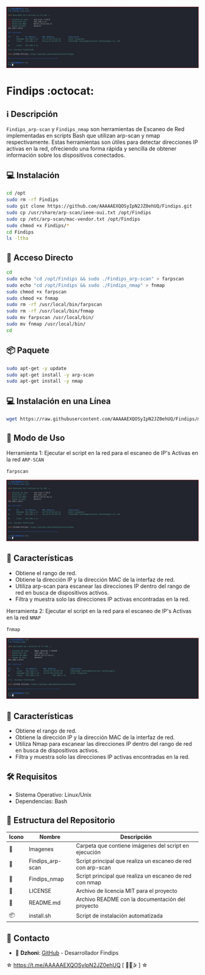 ﻿![logo](https://github.com/AAAAAEXQOSyIpN2JZ0ehUQ/Findips/blob/main/Imagenes/Findips_arp-scan.jpg)

# Findips :octocat:

## :information_source: Descripción
`Findips_arp-scan` y `Findips_nmap` son herramientas de Escaneo de Red implementadas en scripts Bash que utilizan arp-scan y nmap 
respectivamente. Estas herramientas son útiles para detectar direcciones IP activas en la red, ofreciendo una forma 
rápida y sencilla de obtener información sobre los dispositivos conectados.

## :computer: Instalación
```bash
cd /opt
sudo rm -rf Findips
sudo git clone https://github.com/AAAAAEXQOSyIpN2JZ0ehUQ/Findips.git
sudo cp /usr/share/arp-scan/ieee-oui.txt /opt/Findips
sudo cp /etc/arp-scan/mac-vendor.txt /opt/Findips
sudo chmod +x Findips/*
cd Findips
ls -ltha
```

## :key: Acceso Directo
```bash
cd 
sudo echo "cd /opt/Findips && sudo ./Findips_arp-scan" > farpscan
sudo echo "cd /opt/Findips && sudo ./Findips_nmap" > fnmap
sudo chmod +x farpscan
sudo chmod +x fnmap
sudo rm -rf /usr/local/bin/farpscan
sudo rm -rf /usr/local/bin/fnmap
sudo mv farpscan /usr/local/bin/
sudo mv fnmap /usr/local/bin/
cd
```

## :package: Paquete
```bash
sudo apt-get -y update
sudo apt-get install -y arp-scan
sudo apt-get install -y nmap
```

## :computer: Instalación en una Línea
```bash
wget https://raw.githubusercontent.com/AAAAAEXQOSyIpN2JZ0ehUQ/Findips/main/install.sh; sudo chmod +x install.sh; sudo ./install.sh; sudo rm -rf install.sh
```

## :rocket: Modo de Uso

Herramienta 1: Ejecutar el script en la red para el escaneo de IP's Activas en la red `ARP-SCAN`

```bash
farpscan
```
![logo](https://github.com/AAAAAEXQOSyIpN2JZ0ehUQ/Findips/blob/main/Imagenes/Findips_arp-scan.jpg)

## :star2: Características 

* Obtiene el rango de red.
* Obtiene la dirección IP y la dirección MAC de la interfaz de red.
* Utiliza arp-scan para escanear las direcciones IP dentro del rango de red en busca de dispositivos activos.
* Filtra y muestra solo las direcciones IP activas encontradas en la red.

Herramienta 2: Ejecutar el script en la red para el escaneo de IP's Activas en la red `NMAP`

```bash
fnmap
```
![logo](https://github.com/AAAAAEXQOSyIpN2JZ0ehUQ/Findips/blob/main/Imagenes/Findips_nmap.jpg)

## :star2: Características 

* Obtiene el rango de red.
* Obtiene la dirección IP y la dirección MAC de la interfaz de red.
* Utiliza Nmap para escanear las direcciones IP dentro del rango de red en busca de dispositivos activos.
* Filtra y muestra solo las direcciones IP activas encontradas en la red.

## :hammer_and_wrench: Requisitos 

- Sistema Operativo: Linux/Unix
- Dependencias: Bash

## :open_file_folder: Estructura del Repositorio

| Icono            | Nombre              | Descripción                                      |
|------------------|---------------------|--------------------------------------------------|
| :file_folder:    | Imagenes            | Carpeta que contiene imágenes del script en ejecución |
| :page_facing_up: | Findips_arp-scan    | Script principal que realiza un escaneo de red con arp-scan |
| :page_facing_up: | Findips_nmap        | Script principal que realiza un escaneo de red con nmap |
| :page_facing_up: | LICENSE             | Archivo de licencia MIT para el proyecto         |
| :book:           | README.md           | Archivo README con la documentación del proyecto |
| :package:        | install.sh          | Script de instalación automatizada               |

## :email: Contacto 
* :busts_in_silhouette: **Dzhoni**: [GitHub](https://github.com/AAAAAEXQOSyIpN2JZ0ehUQ/Findips) - Desarrollador Findips 

☆ https://t.me/AAAAAEXQOSyIpN2JZ0ehUQ [  ⃘⃤꙰✰ ] ☆
